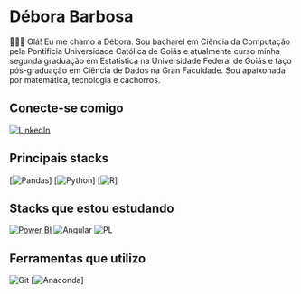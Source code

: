 # Débora Barbosa

👩🏻‍💻 Olá! Eu me chamo a Débora. Sou bacharel em Ciência da Computação pela Pontíficia Universidade Católica de Goiás e atualmente curso minha segunda graduação em Estatística na Universidade Federal de Goiás e faço pós-graduação em Ciência de Dados na Gran Faculdade. Sou apaixonada por matemática, tecnologia e cachorros.

## Conecte-se comigo
[![LinkedIn](https://img.shields.io/badge/LinkedIn-0077B5?style=for-the-badge&logo=linkedin&logoColor=white)](https://www.linkedin.com/in/debora--barbosa/) 

## Principais stacks
[![Pandas](https://img.shields.io/badge/Pandas-150458?logo=pandas&logoColor=fff)] [![Python](https://img.shields.io/badge/Python-3776AB?logo=python&logoColor=fff)] [![R](https://img.shields.io/badge/R-%23276DC3.svg?logo=r&logoColor=white)] 

## Stacks que estou estudando
[![Power BI](https://custom-icon-badges.demolab.com/badge/Power%20BI-F1C912?logo=power-bi&logoColor=fff)](#) ![Angular](https://img.shields.io/badge/Angular-DD0031?style=for-the-badge&logo=angular&logoColor=white) ![PL](https://img.shields.io/badge/PL%2FSQL-FFFFFF?style=for-the-badge&logo=oracle&logoColor=FF0000&labelColor=FFFFFF&color=FF0000)

## Ferramentas que utilizo
![Git](https://img.shields.io/badge/GIT-E44C30?style=for-the-badge&logo=git&logoColor=white) [![Anaconda](https://img.shields.io/badge/Anaconda-44A833?logo=anaconda&logoColor=fff)]

